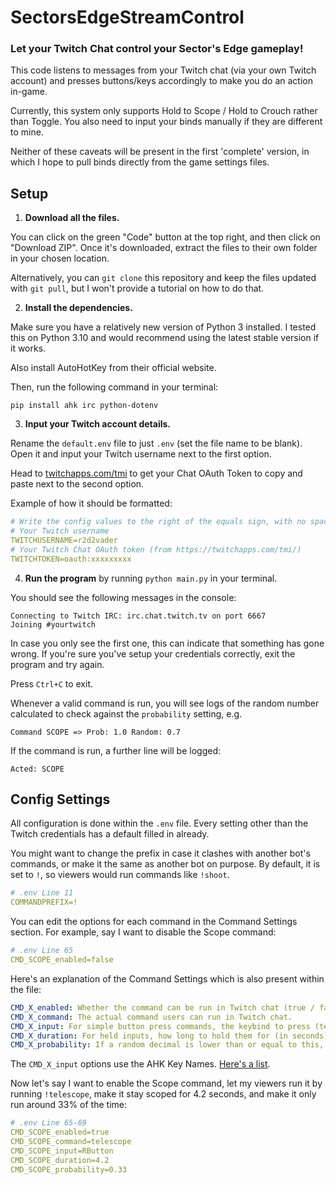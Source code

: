 # SectorsEdgeStreamControl
### Let your Twitch Chat control your Sector's Edge gameplay!

This code listens to messages from your Twitch chat (via your own Twitch account) and presses buttons/keys accordingly to make you do an action in-game. 

Currently, this system only supports Hold to Scope / Hold to Crouch rather than Toggle. You also need to input your binds manually if they are different to mine.

Neither of these caveats will be present in the first 'complete' version, in which I hope to pull binds directly from the game settings files.

## Setup

1. **Download all the files.** 

You can click on the green "Code" button at the top right, and then click on "Download ZIP". Once it's downloaded, extract the files to their own folder in your chosen location.

Alternatively, you can `git clone` this repository and keep the files updated with `git pull`, but I won't provide a tutorial on how to do that.

2. **Install the dependencies.**

Make sure you have a relatively new version of Python 3 installed. I tested this on Python 3.10 and would recommend using the latest stable version if it works.

Also install AutoHotKey from their official website.

Then, run the following command in your terminal:
```
pip install ahk irc python-dotenv
```

3. **Input your Twitch account details.**

Rename the `default.env` file to just `.env` (set the file name to be blank). Open it and input your Twitch username next to the first option.

Head to [twitchapps.com/tmi](https://twitchapps.com/tmi/) to get your Chat OAuth Token to copy and paste next to the second option. 

Example of how it should be formatted:
```yml
# Write the config values to the right of the equals sign, with no space inbetween.
# Your Twitch username
TWITCHUSERNAME=r2d2vader
# Your Twitch Chat OAuth token (from https://twitchapps.com/tmi/)
TWITCHTOKEN=oauth:xxxxxxxxx
```

4. **Run the program** by running `python main.py` in your terminal.

You should see the following messages in the console: 
```
Connecting to Twitch IRC: irc.chat.twitch.tv on port 6667
Joining #yourtwitch
```
In case you only see the first one, this can indicate that something has gone wrong. If you're sure you've setup your credentials correctly, exit the program and try again. 

Press `Ctrl+C` to exit.

Whenever a valid command is run, you will see logs of the random number calculated to check against the `probability` setting, e.g.
```
Command SCOPE => Prob: 1.0 Random: 0.7
```

 If the command is run, a further line will be logged:
```
Acted: SCOPE
```

## Config Settings

All configuration is done within the `.env` file. Every setting other than the Twitch credentials has a default filled in already.

You might want to change the prefix in case it clashes with another bot's commands, or make it the same as another bot on purpose. By default, it is set to `!`, so viewers would run commands like `!shoot`.

```yml
# .env Line 11
COMMANDPREFIX=!
```

You can edit the options for each command in the Command Settings section. For example, say I want to disable the Scope command:

```yml
# .env Line 65
CMD_SCOPE_enabled=false
```

Here's an explanation of the Command Settings which is also present within the file:
```yml
CMD_X_enabled: Whether the command can be run in Twitch chat (true / false). 
CMD_X_command: The actual command users can run in Twitch chat.
CMD_X_input: For simple button press commands, the keybind to press (temporary solution).
CMD_X_duration: For held inputs, how long to hold them for (in seconds). For non-held inputs, this is 0.
CMD_X_probability: If a random decimal is lower than or equal to this, the command will run (decimal between 0 and 1). By default these are all set to 1 (100% chance of running).
```

The `CMD_X_input` options use the AHK Key Names. [Here's a list](https://www.autohotkey.com/docs/KeyList.htm). 

Now let's say I want to enable the Scope command, let my viewers run it by running `!telescope`, make it stay scoped for 4.2 seconds, and make it only run around 33% of the time:
```yml
# .env Line 65-69
CMD_SCOPE_enabled=true
CMD_SCOPE_command=telescope
CMD_SCOPE_input=RButton
CMD_SCOPE_duration=4.2
CMD_SCOPE_probability=0.33
```
